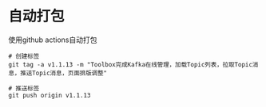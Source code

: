 # 自动打包

使用github actions自动打包

```shell
# 创建标签
git tag -a v1.1.13 -m "Toolbox完成Kafka在线管理，加载Topic列表，拉取Topic消息，推送Topic消息，页面排版调整"

# 推送标签
git push origin v1.1.13
```
